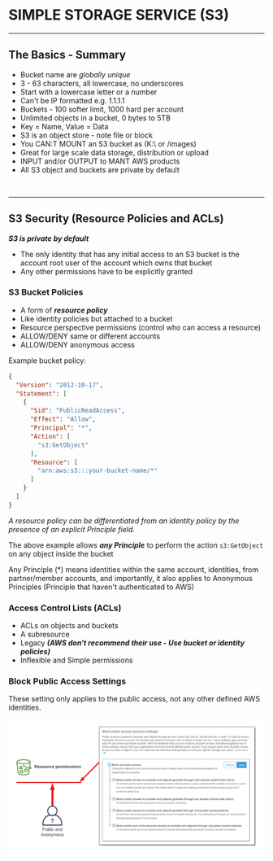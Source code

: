 # SIMPLE STORAGE SERVICE (S3)

<hr>

## The Basics - Summary

 - Bucket name are _globally unique_
 - 3 - 63 characters, all lowercase, no underscores
 - Start with a lowercase letter or a number
 - Can't be IP formatted e.g. 1.1.1.1
 - Buckets - 100 softer limit, 1000 hard per account
 - Unlimited objects in a bucket, 0 bytes to 5TB
 - Key = Name, Value = Data
 - S3 is an object store - note file or block
 - You CAN:T MOUNT an S3 bucket as (K:\ or /images)
 - Great for large scale data storage, distribution or upload
 - INPUT and/or OUTPUT to MANT AWS products
 - All S3 object and buckets are private by default

<br>
<hr>

## S3 Security (Resource Policies and ACLs)

**_S3 is private by default_**

- The only identity that has any initial access to an S3 bucket is the account root user of the account which owns that bucket
-  Any other permissions have to be explicitly granted

### S3 Bucket Policies

- A form of _**resource policy**_
- Like identity policies but attached to a bucket
- Resource perspective permissions (control who can access a resource)
- ALLOW/DENY same or different accounts 
- ALLOW/DENY anonymous access 

Example bucket policy:

```json
{
  "Version": "2012-10-17",
  "Statement": [
    {
      "Sid": "PublicReadAccess",
      "Effect": "Allow",
      "Principal": "*",
      "Action": [
        "s3:GetObject"
      ],
      "Resource": [
        "arn:aws:s3:::your-bucket-name/*"
      ]
    }
  ]
}
```

_A resource policy can be differentiated from an identity policy by the presence of an explicit Principle field._

The above example allows _**any Principle**_ to perform the action `s3:GetObject` on any object inside the bucket

Any Principle (*) means identities within the same account, identities, from partner/member accounts, and importantly, it also applies to Anonymous Principles (Principle that haven't authenticated to AWS)

### Access Control Lists (ACLs)

- ACLs on objects and buckets
- A subresource
- Legacy _**(AWS don't recommend their use - Use bucket or identity policies)**_
- Inflexible and Simple permissions

### Block Public Access Settings

These setting only applies to the public access, not any other defined AWS identities.

![](images/block_pub_access.png)
